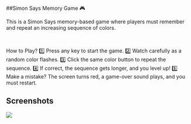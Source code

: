 ##Simon Says Memory Game 🎮

This is a Simon Says memory-based game where players must remember and repeat an increasing sequence of colors.

<br>
<p>How to Play?
1️⃣ Press any key to start the game.
2️⃣ Watch carefully as a random color flashes.
3️⃣ Click the same color button to repeat the sequence.
4️⃣ If correct, the sequence gets longer, and you level up!
5️⃣ Make a mistake? The screen turns red, a game-over sound plays, and you must restart.</p>

<h2> Screenshots</h2>
<img src="Simon Says Game/ss.png" >